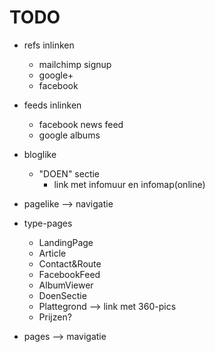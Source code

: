 TODO
====

- refs inlinken
  - mailchimp signup
  - google+
  - facebook

- feeds inlinken
  - facebook news feed
  - google albums

- bloglike
  - "DOEN" sectie
    - link met infomuur en infomap(online)

- pagelike --> navigatie

- type-pages
  - LandingPage
  - Article
  - Contact&Route
  - FacebookFeed
  - AlbumViewer
  - DoenSectie
  - Plattegrond --> link met 360-pics
  - Prijzen?

- pages --> mavigatie
